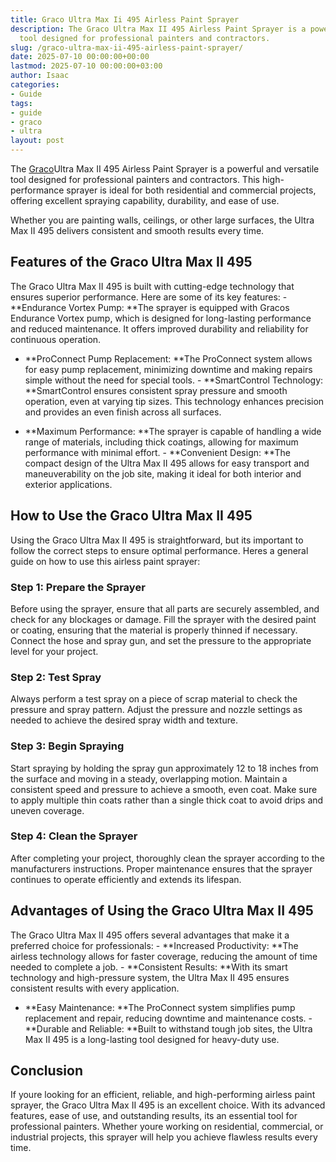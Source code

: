 ```yaml
---
title: Graco Ultra Max Ii 495 Airless Paint Sprayer
description: The Graco Ultra Max II 495 Airless Paint Sprayer is a powerful and versatile
  tool designed for professional painters and contractors.
slug: /graco-ultra-max-ii-495-airless-paint-sprayer/
date: 2025-07-10 00:00:00+00:00
lastmod: 2025-07-10 00:00:00+03:00
author: Isaac
categories:
- Guide
tags:
- guide
- graco
- ultra
layout: post
---
```

The [Graco](https://pestpolicy.com/graco-magnum-x5-reviews/)Ultra Max II 495 Airless Paint Sprayer is a powerful and versatile tool designed for professional painters and contractors. This high-performance sprayer is ideal for both residential and commercial projects, offering excellent spraying capability, durability, and ease of use.

Whether you are painting walls, ceilings, or other large surfaces, the Ultra Max II 495 delivers consistent and smooth results every time.

##  Features of the Graco Ultra Max II 495

The Graco Ultra Max II 495 is built with cutting-edge technology that ensures superior performance. Here are some of its key features: - **Endurance Vortex Pump: **The sprayer is equipped with Gracos Endurance Vortex pump, which is designed for long-lasting performance and reduced maintenance. It offers improved durability and reliability for continuous operation.

- **ProConnect Pump Replacement: **The ProConnect system allows for easy pump replacement, minimizing downtime and making repairs simple without the need for special tools. - **SmartControl Technology: **SmartControl ensures consistent spray pressure and smooth operation, even at varying tip sizes. This technology enhances precision and provides an even finish across all surfaces.

- **Maximum Performance: **The sprayer is capable of handling a wide range of materials, including thick coatings, allowing for maximum performance with minimal effort. - **Convenient Design: **The compact design of the Ultra Max II 495 allows for easy transport and maneuverability on the job site, making it ideal for both interior and exterior applications.

##  How to Use the Graco Ultra Max II 495

Using the Graco Ultra Max II 495 is straightforward, but its important to follow the correct steps to ensure optimal performance. Heres a general guide on how to use this airless paint sprayer:

###  Step 1: Prepare the Sprayer

Before using the sprayer, ensure that all parts are securely assembled, and check for any blockages or damage. Fill the sprayer with the desired paint or coating, ensuring that the material is properly thinned if necessary. Connect the hose and spray gun, and set the pressure to the appropriate level for your project.

###  Step 2: Test Spray

Always perform a test spray on a piece of scrap material to check the pressure and spray pattern. Adjust the pressure and nozzle settings as needed to achieve the desired spray width and texture.

###  Step 3: Begin Spraying

Start spraying by holding the spray gun approximately 12 to 18 inches from the surface and moving in a steady, overlapping motion. Maintain a consistent speed and pressure to achieve a smooth, even coat. Make sure to apply multiple thin coats rather than a single thick coat to avoid drips and uneven coverage.

###  Step 4: Clean the Sprayer

After completing your project, thoroughly clean the sprayer according to the manufacturers instructions. Proper maintenance ensures that the sprayer continues to operate efficiently and extends its lifespan.

##  Advantages of Using the Graco Ultra Max II 495

The Graco Ultra Max II 495 offers several advantages that make it a preferred choice for professionals: - **Increased Productivity: **The airless technology allows for faster coverage, reducing the amount of time needed to complete a job. - **Consistent Results: **With its smart technology and high-pressure system, the Ultra Max II 495 ensures consistent results with every application.

- **Easy Maintenance: **The ProConnect system simplifies pump replacement and repair, reducing downtime and maintenance costs. - **Durable and Reliable: **Built to withstand tough job sites, the Ultra Max II 495 is a long-lasting tool designed for heavy-duty use.

##  Conclusion

If youre looking for an efficient, reliable, and high-performing airless paint sprayer, the Graco Ultra Max II 495 is an excellent choice. With its advanced features, ease of use, and outstanding results, its an essential tool for professional painters. Whether youre working on residential, commercial, or industrial projects, this sprayer will help you achieve flawless results every time.